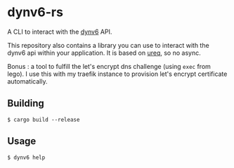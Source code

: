 # dynv6-rs

A CLI to interact with the [dynv6](https://dynv6.com) API.

This repository also contains a library you can use to interact with the dynv6 api within your application. It is based
on [ureq](https://lib.rs/ureq), so no async.

Bonus : a tool to fulfill the let's encrypt dns challenge (using `exec` from lego). I use this with my traefik instance
to provision let's encrypt certificate automatically.

## Building

```shell
$ cargo build --release
```

## Usage

```shell
$ dynv6 help
```
